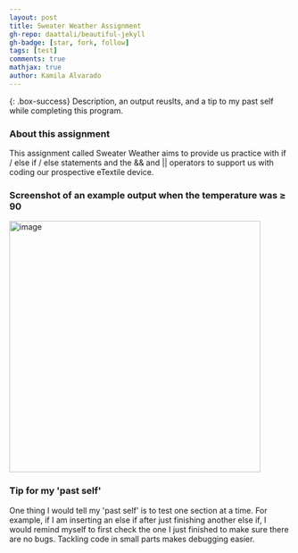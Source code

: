 ```yaml
---
layout: post
title: Sweater Weather Assignment
gh-repo: daattali/beautiful-jekyll
gh-badge: [star, fork, follow]
tags: [test]
comments: true
mathjax: true
author: Kamila Alvarado
---
```


{: .box-success}
Description, an output reuslts, and a tip to my past self while completing this program.

### About this assignment
This assignment called Sweater Weather aims to provide us practice with if / else if / else statements and the && and || operators to support us with coding our prospective eTextile device.


### Screenshot of an example output when the temperature was ≥ 90
<img src="https://kamila-alvarado.github.io/assets/img/swoutput.png" alt="image" width="450"/>

### Tip for my 'past self'
One thing I would tell my 'past self' is to test one section at a time. For example, if I am inserting an else if after just finishing another else if, I would remind myself to first check the one I just finished to make sure there are no bugs. Tackling code in small parts makes debugging easier.
